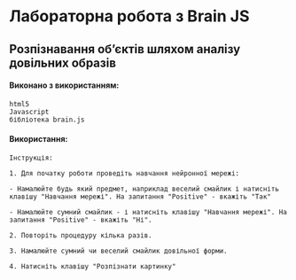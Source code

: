 # Лабораторна робота з Brain JS
## Розпізнавання об’єктів шляхом аналізу довільних образів

#### Виконано з використанням:

```
html5
Javascript
бібліотека brain.js
```

#### Використання:

```
Інструкція:

1. Для початку роботи проведіть навчання нейронної мережі:

- Намалюйте будь який предмет, наприклад веселий смайлик і натисніть клавішу "Навчання мережі". На запитання "Positive" - вкажіть "Так"

- Намалюйте сумний смайлик - і натисніть клавішу "Навчання мережі". На запитання "Positive" - вкажіть "Ні".

2. Повторіть процедуру кілька разів.

3. Намалюйте сумний чи веселий смайлик довільної форми.

4. Натисніть клавішу "Розпізнати картинку"
```
